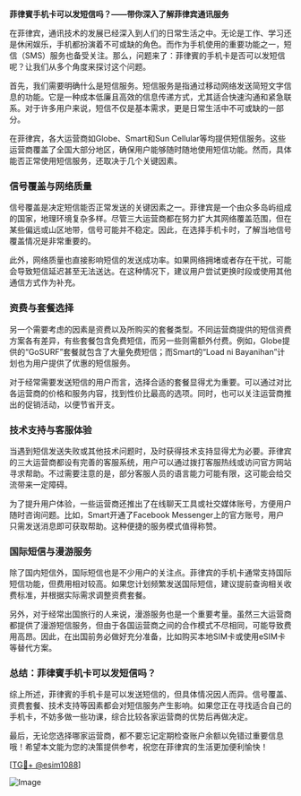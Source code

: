 **菲律賓手机卡可以发短信吗？——带你深入了解菲律宾通讯服务**

在菲律宾，通讯技术的发展已经深入到人们的日常生活之中。无论是工作、学习还是休闲娱乐，手机都扮演着不可或缺的角色。而作为手机使用的重要功能之一，短信（SMS）服务也备受关注。那么，问题来了：菲律賓的手机卡是否可以发短信呢？让我们从多个角度来探讨这个问题。

首先，我们需要明确什么是短信服务。短信服务是指通过移动网络发送简短文字信息的功能。它是一种成本低廉且高效的信息传递方式，尤其适合快速沟通和紧急联系。对于许多用户来说，短信不仅是基本需求，更是日常生活中不可或缺的一部分。

在菲律宾，各大运营商如Globe、Smart和Sun Cellular等均提供短信服务。这些运营商覆盖了全国大部分地区，确保用户能够随时随地使用短信功能。然而，具体能否正常使用短信服务，还取决于几个关键因素。

### **信号覆盖与网络质量**

信号覆盖是决定短信能否正常发送的关键因素之一。菲律宾是一个由众多岛屿组成的国家，地理环境复杂多样。尽管三大运营商都在努力扩大其网络覆盖范围，但在某些偏远或山区地带，信号可能并不稳定。因此，在选择手机卡时，了解当地信号覆盖情况是非常重要的。

此外，网络质量也直接影响短信的发送成功率。如果网络拥堵或者存在干扰，可能会导致短信延迟甚至无法送达。在这种情况下，建议用户尝试更换时段或使用其他通信方式作为补充。

### **资费与套餐选择**

另一个需要考虑的因素是资费以及所购买的套餐类型。不同运营商提供的短信资费方案各有差异，有些套餐包含免费短信，而另一些则需额外付费。例如，Globe提供的“GoSURF”套餐就包含了大量免费短信；而Smart的“Load ni Bayanihan”计划也为用户提供了优惠的短信服务。

对于经常需要发送短信的用户而言，选择合适的套餐显得尤为重要。可以通过对比各运营商的价格和服务内容，找到性价比最高的选项。同时，也可以关注运营商推出的促销活动，以便节省开支。

### **技术支持与客服体验**

当遇到短信发送失败或其他技术问题时，及时获得技术支持显得尤为必要。菲律宾的三大运营商都设有完善的客服系统，用户可以通过拨打客服热线或访问官方网站寻求帮助。不过需要注意的是，部分客服人员的语言能力可能有限，这可能会给交流带来一定障碍。

为了提升用户体验，一些运营商还推出了在线聊天工具或社交媒体账号，方便用户随时咨询问题。比如，Smart开通了Facebook Messenger上的官方账号，用户只需发送消息即可获取帮助。这种便捷的服务模式值得称赞。

### **国际短信与漫游服务**

除了国内短信外，国际短信也是不少用户的关注点。菲律宾的手机卡通常支持国际短信功能，但费用相对较高。如果您计划频繁发送国际短信，建议提前查询相关收费标准，并根据实际需求调整资费套餐。

另外，对于经常出国旅行的人来说，漫游服务也是一个重要考量。虽然三大运营商都提供了漫游短信服务，但由于各国运营商之间的合作模式不尽相同，可能导致费用高昂。因此，在出国前务必做好充分准备，比如购买本地SIM卡或使用eSIM卡等替代方案。

### **总结：菲律賓手机卡可以发短信吗？**

综上所述，菲律賓的手机卡是可以发送短信的，但具体情况因人而异。信号覆盖、资费套餐、技术支持等因素都会对短信服务产生影响。如果您正在寻找适合自己的手机卡，不妨多做一些功课，综合比较各家运营商的优势后再做决定。

最后，无论您选择哪家运营商，都不要忘记定期检查账户余额以免错过重要信息哦！希望本文能为您的决策提供参考，祝您在菲律宾的生活更加便利愉快！

[[TG💪+ @esim1088](https://t.me/s/esim1088)]

![Image](https://i.postimg.cc/4NQfJmqS/Snipaste-2025-05-13-00-14-12.png)